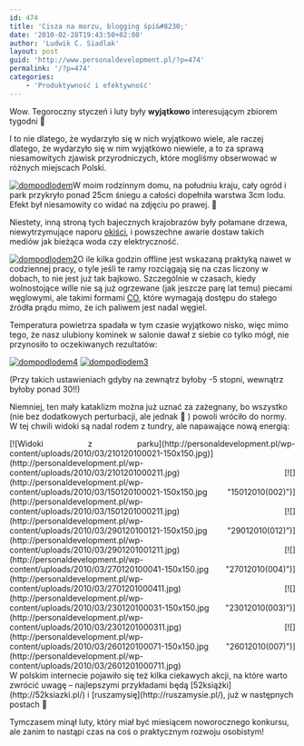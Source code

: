 ```yaml
---
id: 474
title: 'Cisza na morzu, blogging śpi&#8230;'
date: '2010-02-28T19:43:50+02:00'
author: 'Ludwik C. Siadlak'
layout: post
guid: 'http://www.personaldevelopment.pl/?p=474'
permalink: '/?p=474'
categories:
    - 'Produktywność i efektywność'
---
```


Wow. Tegoroczny styczeń i luty były **wyjątkowo** interesującym zbiorem tygodni 🙂

I to nie dlatego, że wydarzyło się w nich wyjątkowo wiele, ale raczej dlatego, że wydarzyło się w nim wyjątkowo niewiele, a to za sprawą niesamowitych zjawisk przyrodniczych, które mogliśmy obserwować w różnych miejscach Polski.

[![](http://personaldevelopment.pl/wp-content/uploads/2010/02/dompodlodem1-150x150.jpg "dompodlodem")](http://personaldevelopment.pl/wp-content/uploads/2010/02/dompodlodem11.jpg)W moim rodzinnym domu, na południu kraju, cały ogród i park przykryło ponad 25cm śniegu a całości dopełniła warstwa 3cm lodu. Efekt był niesamowity co widać na zdjęciu po prawej. 🙂

Niestety, inną stroną tych bajecznych krajobrazów były połamane drzewa, niewytrzymujące naporu [okiści](http://pl.wikipedia.org/wiki/Oki%C5%9B%C4%87), i powszechne awarie dostaw takich mediów jak bieżąca woda czy elektryczność.

[![](http://personaldevelopment.pl/wp-content/uploads/2010/02/dompodlodem121-150x150.jpg "dompodlodem2")](http://personaldevelopment.pl/wp-content/uploads/2010/02/dompodlodem1211.jpg)O ile kilka godzin offline jest wskazaną praktyką nawet w codziennej pracy, o tyle jeśli te ramy rozciągają się na czas liczony w dobach, to nie jest już tak bajkowo. Szczególnie w czasach, kiedy wolnostojące wille nie są już ogrzewane (jak jeszcze parę lat temu) piecami węglowymi, ale takimi formami [CO](http://pl.wikipedia.org/wiki/Centralne_ogrzewanie#Centralne_ogrzewanie_.28CO.29), które wymagają dostępu do stałego źródła prądu mimo, że ich paliwem jest nadal węgiel.

Temperatura powietrza spadała w tym czasie wyjątkowo nisko, więc mimo tego, że nasz ulubiony kominek w salonie dawał z siebie co tylko mógł, nie przynosiło to oczekiwanych rezultatów:

[![](http://personaldevelopment.pl/wp-content/uploads/2010/02/dompodlodem141-300x225.jpg "dompodlodem4")](http://personaldevelopment.pl/wp-content/uploads/2010/02/dompodlodem1411.jpg) [![](http://personaldevelopment.pl/wp-content/uploads/2010/02/dompodlodem131-300x225.jpg "dompodlodem3")](http://personaldevelopment.pl/wp-content/uploads/2010/02/dompodlodem1311.jpg)

(Przy takich ustawieniach gdyby na zewnątrz byłoby -5 stopni, wewnątrz byłoby ponad 30!!)

Niemniej, ten mały kataklizm można już uznać za zażegnany, bo wszystko (nie bez dodatkowych perturbacji, ale jednak 🙂 ) powoli wróciło do normy. W tej chwili widoki są nadal rodem z tundry, ale napawające nową energią:

<div style="text-align: justify">[![Widoki z parku](http://personaldevelopment.pl/wp-content/uploads/2010/03/210120100021-150x150.jpg)](http://personaldevelopment.pl/wp-content/uploads/2010/03/2101201000211.jpg) [![](http://personaldevelopment.pl/wp-content/uploads/2010/03/150120100021-150x150.jpg "15012010(002)")](http://personaldevelopment.pl/wp-content/uploads/2010/03/1501201000211.jpg) [![](http://personaldevelopment.pl/wp-content/uploads/2010/03/290120100121-150x150.jpg "29012010(012)")](http://personaldevelopment.pl/wp-content/uploads/2010/03/2901201001211.jpg) [![](http://personaldevelopment.pl/wp-content/uploads/2010/03/270120100041-150x150.jpg "27012010(004)")](http://personaldevelopment.pl/wp-content/uploads/2010/03/2701201000411.jpg) [![](http://personaldevelopment.pl/wp-content/uploads/2010/03/230120100031-150x150.jpg "23012010(003)")](http://personaldevelopment.pl/wp-content/uploads/2010/03/2301201000311.jpg) [![](http://personaldevelopment.pl/wp-content/uploads/2010/03/260120100071-150x150.jpg "26012010(007)")](http://personaldevelopment.pl/wp-content/uploads/2010/03/2601201000711.jpg)</div>W polskim internecie pojawiło się też kilka ciekawych akcji, na które warto zwrócić uwagę – najlepszymi przykładami będą [52książki](http://52ksiazki.pl/) i [ruszamysię](http://ruszamysie.pl/), już w następnych postach 🙂

Tymczasem minął luty, który miał być miesiącem noworocznego konkursu, ale zanim to nastąpi czas na coś o praktycznym rozwoju osobistym!
